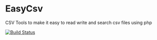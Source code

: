 # EasyCsv
CSV Tools to make it easy to read write and search csv files using php

[![Build Status](https://travis-ci.org/nickolanack/EasyCsv.svg?branch=master)](https://travis-ci.org/nickolanack/EasyCsv)
